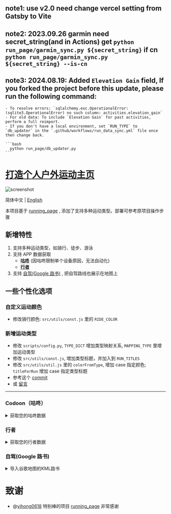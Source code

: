 ## note1: use v2.0 need change vercel setting from Gatsby to Vite

## note2: 2023.09.26 garmin need secret_string(and in Actions) get `python run_page/garmin_sync.py ${secret_string}` if cn `python run_page/garmin_sync.py ${secret_string} --is-cn`

## note3: 2024.08.19: Added `Elevation Gain` field, If you forked the project before this update, please run the following command:
    - To resolve errors: `sqlalchemy.exc.OperationalError: (sqlite3.OperationalError) no such column: activities.elevation_gain`
    - For old data: To include `Elevation Gain` for past activities, perform a full reimport. 
    - If you don't have a local environment, set `RUN_TYPE` to `db_updater` in the `.github/workflows/run_data_sync.yml` file once then change back. 

    ```bash
      python run_page/db_updater.py
    ```

# [打造个人户外运动主页](http://workouts.ben29.xyz)

![screenshot](https://user-images.githubusercontent.com/6956444/163125711-24d0ad99-490d-4c04-b89f-5b7fe776eb38.png)

简体中文 | [English](README.md)

本项目基于 [running_page](https://github.com/yihong0618/running_page/blob/master/README-CN.md) , 添加了支持多种运动类型。部署可参考原项目操作步骤

## 新增特性

1. 支持多种运动类型，如骑行、徒步、游泳
1. 支持 APP 数据获取
   - **[咕咚](#codoon咕咚)** (因咕咚限制单个设备原因，无法自动化)
   - **[行者](#行者)**
1. 支持 [自驾(Google 路书)](#自驾google路书) , 把自驾路线也展示在地图上

## 一些个性化选项

### 自定义运动颜色

- 修改骑行颜色: `src/utils/const.js` 里的 `RIDE_COLOR`

### 新增运动类型

- 修改 `scripts/config.py`, `TYPE_DICT` 增加类型映射关系, `MAPPING_TYPE` 里增加运动类型
- 修改 `src/utils/const.js`, 增加类型标题，并加入到 `RUN_TITLES`
- 修改 `src/utils/util.js` 里的 `colorFromType`, 增加 case 指定颜色; `titleForRun`  增加 case 指定类型标题
- 参考这个 [commit](https://github.com/ben-29/workouts_page/commit/f3a35884d626009d33e05adc76bbc8372498f317)
- 或 [留言](https://github.com/ben-29/workouts_page/issues/20)
---

### Codoon（咕咚）

<details>
<summary>获取您的咕咚数据</summary>

```python
python3(python) run_page/codoon_sync.py ${your mobile or email} ${your password}
```

示例：

```python
python3(python) run_page/codoon_sync.py 13333xxxx xxxx
```

> 注：我增加了 Codoon 可以导出 gpx 功能, 执行如下命令，导出的 gpx 会加入到 GPX_OUT 中，方便上传到其它软件

```python
python3(python) run_page/codoon_sync.py ${your mobile or email} ${your password} --with-gpx
```

示例：

```python
python3(python) run_page/codoon_sync.py 13333xxxx xxxx --with-gpx
```

> 注：因为登录 token 有过期时间限制，我增加了 refresh_token&user_id 登陆的方式， refresh_token 及 user_id 在您登陆过程中会在控制台打印出来

![image](https://user-images.githubusercontent.com/6956444/105690972-9efaab00-5f37-11eb-905c-65a198ad2300.png)

示例：

```python
python3(python) run_page/codoon_sync.py 54bxxxxxxx fefxxxxx-xxxx-xxxx --from-auth-token
```

</details>

### 行者

<details>
<summary>获取您的行者数据</summary>

```python
python3(python) scripts/xingzhe_sync.py ${your mobile or email} ${your password}
```

示例：

```python
python3(python) scripts/xingzhe_sync.py 13333xxxx xxxx
```

> 注：我增加了 行者 可以导出 gpx 功能, 执行如下命令，导出的 gpx 会加入到 GPX_OUT 中，方便上传到其它软件

```python
python3(python) scripts/xingzhe_sync.py ${your mobile or email} ${your password} --with-gpx
```

示例：

```python
python3(python) scripts/xingzhe_sync.py 13333xxxx xxxx --with-gpx
```

> 注：因为登录 token 有过期时间限制，我增加了 refresh_token&user_id 登陆的方式， refresh_token 及 user_id 在您登陆过程中会在控制台打印出来

![image](https://user-images.githubusercontent.com/6956444/106879771-87c97380-6716-11eb-9c28-fbf70e15e1c3.png)

示例：

```python
python3(python) scripts/xingzhe_sync.py w0xxx 185000 --from-auth-token
```

</details>

### 自驾(Google 路书)

<details>
<summary>导入谷歌地图的KML路书</summary>

1. 使用 [谷歌地图](https://www.google.com/maps/d/) ，创建地图(路线放到同一个图层)
2. 把图层导出为 KML 文件
3. 把 kml 文件重命名为 `import.kml`, 放到 `scripts`目录
4. 修改`scripts/kml2polyline.py`, 填入路线相关信息

```
# TODO modify here
# 路线名称
track.name = "2020-10 西藏 Road Trip"
# 开始/结束时间 年月日时分
track.start_time = datetime(2020, 9, 29, 10, 0)
track.end_time = datetime(2020, 10, 10, 18, 0)
# 总路程
distance = 4000  # KM
# 总天数
days = 12
# 平均每天自驾时长
hours_per_day = 6
```

5. 控制台执行以下脚本

```python
python3(python) scripts\kml2polyline.py
```

</details>

# 致谢

- @[yihong0618](https://github.com/yihong0618) 特别棒的项目 [running_page](https://github.com/yihong0618/running_page) 非常感谢
